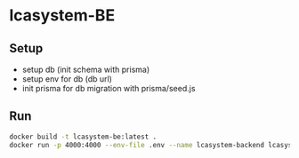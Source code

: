 # lcasystem-BE

## Setup

- setup db (init schema with prisma)
- setup env for db (db url)
- init prisma for db migration with prisma/seed.js

## Run

```bash
docker build -t lcasystem-be:latest .
docker run -p 4000:4000 --env-file .env --name lcasystem-backend lcasystem-be:latest
```
